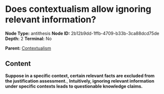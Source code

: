 # Does contextualism allow ignoring relevant information?

**Node Type:** antithesis
**Node ID:** 2b12b9dd-1ffb-4709-b33b-3ca88dcd75de
**Depth:** 2
**Terminal:** No

**Parent:** [Contextualism](contextualism.md)

## Content

**Suppose in a specific context, certain relevant facts are excluded from the justification assessment.**, **Intuitively, ignoring relevant information under specific contexts leads to questionable knowledge claims.**

